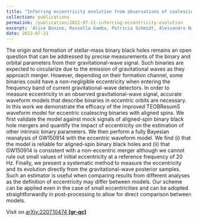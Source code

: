 ```yaml
---
title: "Inferring eccentricity evolution from observations of coalescing binary black holes"
collection: publications
permalink: /publication/2022-07-21-inferring-eccentricity-evolution
excerpt: 'Alice Bonino, Rossella Gamba, Patricia Schmidt, Alessandro Nagar, Geraint Pratten, Matteo Breschi, Piero Rettegno, Sebastiano Bernuzzi'
date: 2022-07-21
---
```


The origin and formation of stellar-mass binary black holes remains an open question that can be addressed by precise measurements of the binary and orbital parameters from their gravitational-wave signal. Such binaries are expected to circularize due to the emission of gravitational waves as they approach merger. However, depending on their formation channel, some binaries could have a non-negligible eccentricity when entering the frequency band of current gravitational-wave detectors. In order to measure eccentricity in an observed gravitational-wave signal, accurate waveform models that describe binaries in eccentric orbits are necessary. In this work we demonstrate the efficacy of the improved TEOBResumS waveform model for eccentric coalescing binaries with aligned spins. We first validate the model against mock signals of aligned-spin binary black hole mergers and quantify the impact of eccentricity on the estimation of other intrinsic binary parameters. We then perform a fully Bayesian reanalysis of GW150914 with the eccentric waveform model. We find (i) that the model is reliable for aligned-spin binary black holes and (ii) that GW150914 is consistent with a non-eccentric merger although we cannot rule out small values of initial eccentricity at a reference frequency of 20 Hz. Finally, we present a systematic method to measure the eccentricity and its evolution directly from the gravitational-wave posterior samples. Such an estimator is useful when comparing results from different analyses as the definition of eccentricity may differ between models. Our scheme can be applied even in the case of small eccentricities and can be adopted straightforwardly in post-processing to allow for direct comparison between models.

Visit on [arXiv:2207.10474 **[gr-qc]**](https://arxiv.org/abs/2207.10474)

